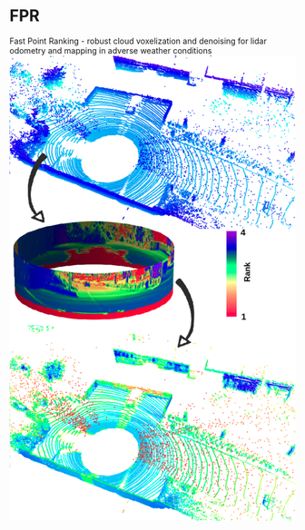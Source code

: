 # FPR
Fast Point Ranking - robust cloud voxelization and denoising for lidar odometry and mapping in adverse weather conditions
![Alt text](paper-teaser.png)
